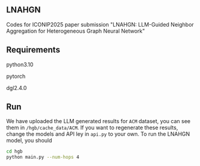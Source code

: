 ## LNAHGN
Codes for ICONIP2025 paper submission "LNAHGN: LLM-Guided Neighbor Aggregation for Heterogeneous Graph Neural Network"

## Requirements
python3.10

pytorch

dgl2.4.0

## Run
We have uploaded the LLM generated results for `ACM` dataset, you can see them in `/hgb/cache_data/ACM`. If you want to regenerate these results, change the models and API ley in `api.py` to your own.
To run the LNAHGN model, you should
```bash
cd hgb
python main.py --num-hops 4
```

